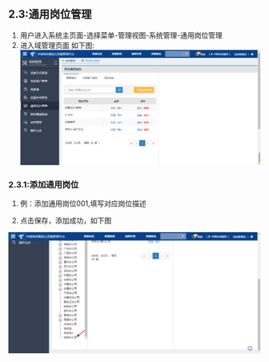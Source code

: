 ## 2.3:通用岗位管理
1. 用户进入系统主页面-选择菜单-管理视图-系统管理-通用岗位管理
2. 进入域管理页面
如下图:
![](/assets/generalpostmainpage.png)

### 2.3.1:添加通用岗位

1. 例：添加通用岗位001,填写对应岗位描述

2. 点击保存，添加成功，如下图

![](/assets/addregionsucess.png)
